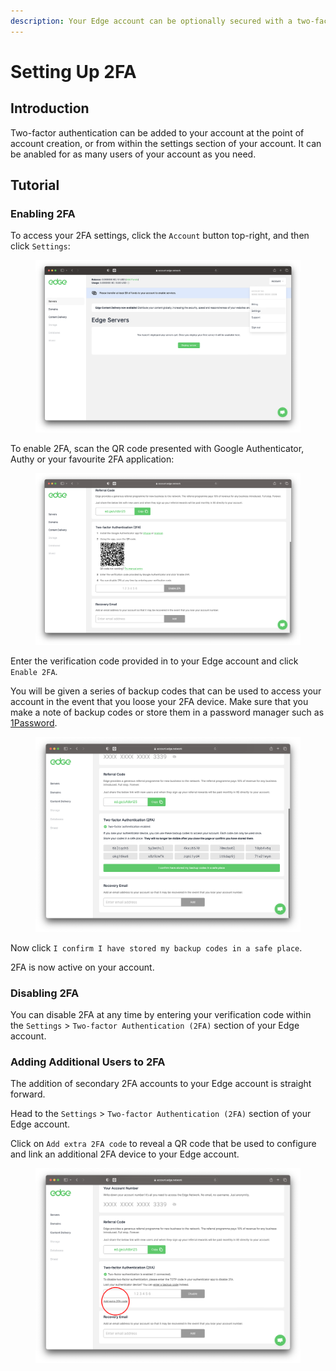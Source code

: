 ```yaml
---
description: Your Edge account can be optionally secured with a two-factor authentication.
---
```


# Setting Up 2FA

## Introduction

Two-factor authentication can be added to your account at the point of account creation, or from within the settings section of your account. It can be anabled for as many users of your account as you need.

## Tutorial

### Enabling 2FA

To access your 2FA settings, click the `Account` button top-right, and then click `Settings`:

<figure><img src="../.gitbook/assets/Screenshot 2023-02-27 at 22.08.34.png" alt=""><figcaption></figcaption></figure>

To enable 2FA, scan the QR code presented with Google Authenticator, Authy or your favourite 2FA application:

<figure><img src="../.gitbook/assets/Screenshot 2023-02-27 at 22.08.43.png" alt=""><figcaption></figcaption></figure>

Enter the verification code provided in to your Edge account and click `Enable 2FA`.

You will be given a series of backup codes that can be used to access your account in the event that you loose your 2FA device. Make sure that you make a note of backup codes or store them in a password manager such as [1Password](https://1password.com).

<figure><img src="../.gitbook/assets/Screenshot 2023-02-27 at 22.11.12 (1).png" alt=""><figcaption></figcaption></figure>

Now click `I confirm I have stored my backup codes in a safe place`.

2FA is now active on your account.

### Disabling 2FA

You can disable 2FA at any time by entering your verification code within the `Settings` > `Two-factor Authentication (2FA)` section of your Edge account.

### Adding Additional Users to 2FA

The addition of secondary 2FA accounts to your Edge account is straight forward.

Head to the `Settings` > `Two-factor Authentication (2FA)` section of your Edge account.

Click on `Add extra 2FA code` to reveal a QR code that be used to configure and link an additional 2FA device to your Edge account.

<figure><img src="../.gitbook/assets/Screenshot 2023-02-27 at 22.11.29.png" alt=""><figcaption></figcaption></figure>
